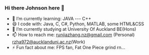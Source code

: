 ### Hi there Johnson here 👋
- 🌱 I’m currently learning: JAVA --- C++
- 😄 I code with: Java, C, C#, Python, MATLAB, some HTML&CSS
- 🔭 I’m currently studying at University Of Auckland BE(Hons)
- 📫 How to reach me: runjiazhang.nz@gmail.com (Personal) rzha972@aucklanduni.ac.nz(Work)
- ⚡ Fun fact about me: FPS fan, Fat One Piece grind rn...

<!--
**ZingZing001/ZingZing001** is a ✨ _special_ ✨ repository because its `README.md` (this file) appears on your GitHub profile.

Here are some ideas to get you started:

- 🔭 I’m currently working on ...
- 🌱 I’m currently learning ...
- 👯 I’m looking to collaborate on ...
- 🤔 I’m looking for help with ...
- 💬 Ask me about ...
- 📫 How to reach me: ...
- 😄 Pronouns: ...
- ⚡ Fun fact: ...
-->
